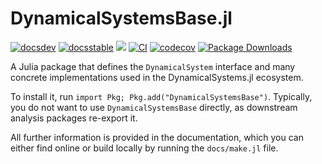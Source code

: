 # DynamicalSystemsBase.jl

[![docsdev](https://img.shields.io/badge/docs-dev-lightblue.svg)](https://juliadynamics.github.io/DynamicalSystemsDocs.jl/dynamicalsystemsbase/dev/)
[![docsstable](https://img.shields.io/badge/docs-stable-blue.svg)](https://juliadynamics.github.io/DynamicalSystemsDocs.jl/dynamicalsystemsbase/stable/)
[![](https://img.shields.io/badge/DOI-10.1007%2F978--3--030--91032--7-purple)](https://link.springer.com/book/10.1007/978-3-030-91032-7)
[![CI](https://github.com/JuliaDynamics/DynamicalSystemsBase.jl/workflows/CI/badge.svg)](https://github.com/JuliaDynamics/DynamicalSystemsBase.jl/actions?query=workflow%3ACI)
[![codecov](https://codecov.io/gh/JuliaDynamics/DynamicalSystemsBase.jl/branch/main/graph/badge.svg)](https://codecov.io/gh/JuliaDynamics/DynamicalSystemsBase.jl)
[![Package Downloads](https://shields.io/endpoint?url=https://pkgs.genieframework.com/api/v1/badge/DynamicalSystemsBase)](https://pkgs.genieframework.com?packages=DynamicalSystemsBase)

A Julia package that defines the `DynamicalSystem` interface and many concrete implementations used in the DynamicalSystems.jl ecosystem.

To install it, run `import Pkg; Pkg.add("DynamicalSystemsBase")`.
Typically, you do not want to use `DynamicalSystemsBase` directly,
as downstream analysis packages re-export it.

All further information is provided in the documentation, which you can either find online or build locally by running the `docs/make.jl` file.
